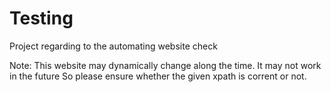 # Testing
Project regarding to the automating website check

Note: This website may dynamically change along the time. It may not work in the future
So please ensure whether the given xpath is corrent or not.
